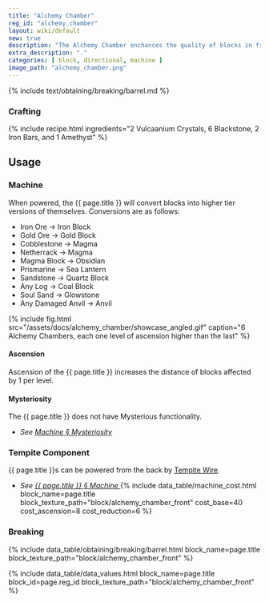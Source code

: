 ```yaml
---
title: "Alchemy Chamber"
reg_id: "alchemy_chamber"
layout: wiki/default
new: true
description: "The Alchemy Chamber enchances the quality of blocks in front of it"
extra_description: "."
categories: [ block, directional, machine ]
image_path: "alchemy_chamber.png"
---
```


<!-- Obtaining -->
<!-- Breaking -->
{% include text/obtaining/breaking/barrel.md %}

### Crafting
{% include recipe.html ingredients="2 Vulcaanium Crystals, 6 Blackstone, 2 Iron Bars, and 1 Amethyst" %}

## Usage
### Machine
When powered, the  {{ page.title }} will convert blocks into higher tier versions of themselves. Conversions are as follows:
- Iron Ore → Iron Block
- Gold Ore → Gold Block
- Cobblestone → Magma
- Netherrack → Magma
- Magma Block → Obsidian
- Prismarine → Sea Lantern
- Sandstone → Quartz Block
- Any Log → Coal Block
- Soul Sand → Glowstone
- Any Damaged Anvil → Anvil

{% include fig.html src="/assets/docs/alchemy_chamber/showcase_angled.gif" caption="6 Alchemy Chambers, each one level of ascension higher than the last" %}
#### Ascension
Ascension of the {{ page.title }} increases the distance of blocks affected by 1 per level.
#### Mysteriosity
The {{ page.title }} does not have Mysterious functionality.
- *See [Machine § Mysteriosity](/wiki/Machine#mysteriosity)*

### Tempite Component
{{ page.title }}s can be powered from the back by [Tempite Wire](/wiki/Tempite_Wire).
- *See [{{ page.title }} § Machine ](#machine)*
{% include data_table/machine_cost.html block_name=page.title block_texture_path="block/alchemy_chamber_front" cost_base=40 cost_ascension=8 cost_reduction=6 %}

### Breaking
{% include data_table/obtaining/breaking/barrel.html block_name=page.title block_texture_path="block/alchemy_chamber_front" %}

<!-- Data Values -->
<!-- ID -->
{% include data_table/data_values.html block_name=page.title block_id=page.reg_id block_texture_path="block/alchemy_chamber_front" %}
